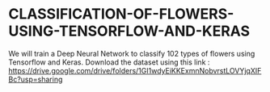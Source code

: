 # CLASSIFICATION-OF-FLOWERS-USING-TENSORFLOW-AND-KERAS
We will train a Deep Neural Network to classify 102 types of flowers using Tensorflow and Keras.
Download the dataset using this link : https://drive.google.com/drive/folders/1GI1wdyEiKKExmnNobvrstLOVYjqXIFBc?usp=sharing
